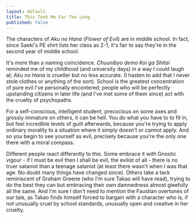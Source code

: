 ```yaml
---
layout: default
title: This Took Me Far Too Long
published: false
---
```


The characters of *Aku no Hana* (*Flower of Evil*) are in middle school. In fact, since Saeki's PE shirt lists her class as 2-1, it's fair to say they're in the second year of middle school.

It's more than a naming coincidence. *Chuunibyo demo Koi ga Shitai* reminded me of my childhood (and university days) in a way I could laugh at; *Aku no Hana* is crueller but no less accurate. (I hasten to add that I never stole clothes or anything of the sort). School is the greatest concentration of pure evil I've personally encontered; people who  will be perfectly upstanding citizens in later life (and I've met some of them since) act with the cruelty of psychopaths.

For a self-conscious, intelligent student, precocious on some axes and grossly immature on others, it can be hell. You do what you have to to fit in, but feel incredible levels of guilt afterwards, because you're trying to apply ordinary morality to a situation where it simply doesn't or cannot apply. And so you begin to see yourself as evil, precisely because you're the only one there with a moral compass.

Different people react differently to this. Some embrace it with Gnostic vigour - if I must be evil then I shall be evil, the evilist of all - there is no truer satanist than a teenage satanist (at least there wasn't when I was that age. No doubt many things have changed since). Others take a tack reminiscent of Graham Greene (who I'm sure Takao will have read), trying to do the best they can but embracing their own damnedness almost gleefully all the same. And I'm sure I don't need to mention the Faustian overtones of our tale, as Takao finds himself forced to bargain with a character who is, if not unusually cruel by school standards, unusually open and creative in her cruelty.